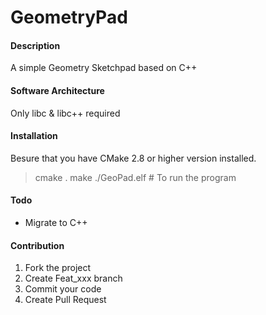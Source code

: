 # GeometryPad

#### Description
A simple Geometry Sketchpad based on C++

#### Software Architecture
Only libc & libc++ required

#### Installation

Besure that you have CMake 2.8 or higher version installed.
> cmake .
> make
> ./GeoPad.elf  # To run the program

#### Todo
* Migrate to C++


#### Contribution

1. Fork the project
2. Create Feat_xxx branch
3. Commit your code
4. Create Pull Request
